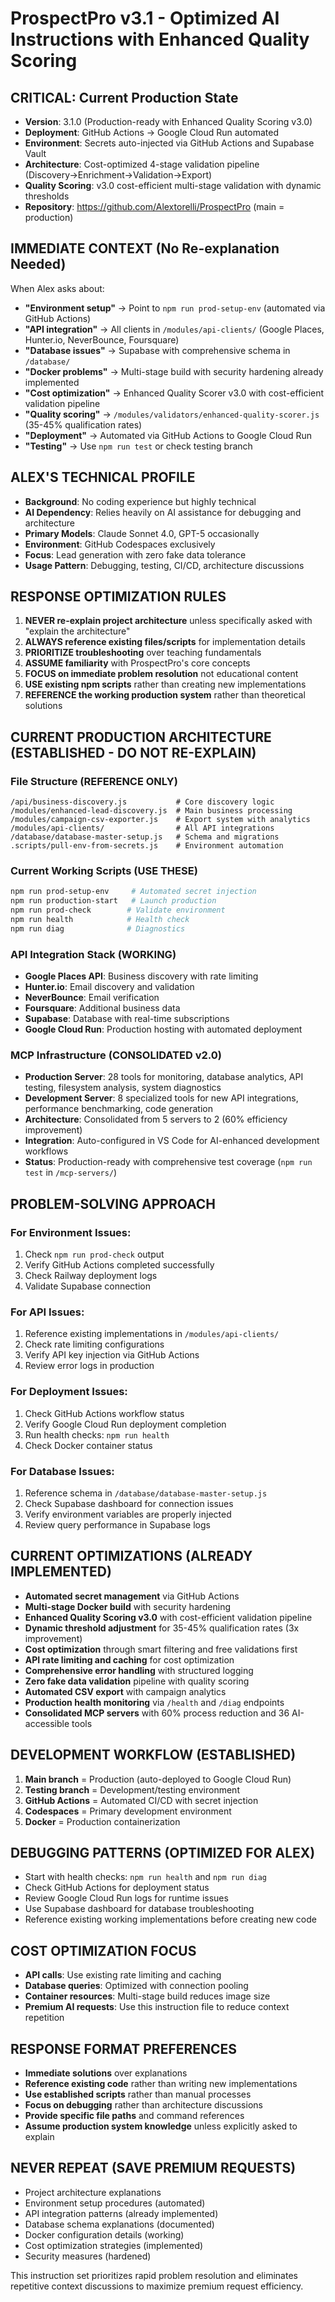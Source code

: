 # ProspectPro v3.1 - Optimized AI Instructions with Enhanced Quality Scoring

## CRITICAL: Current Production State

- **Version**: 3.1.0 (Production-ready with Enhanced Quality Scoring v3.0)
- **Deployment**: GitHub Actions → Google Cloud Run automated
- **Environment**: Secrets auto-injected via GitHub Actions and Supabase Vault
- **Architecture**: Cost-optimized 4-stage validation pipeline (Discovery→Enrichment→Validation→Export)
- **Quality Scoring**: v3.0 cost-efficient multi-stage validation with dynamic thresholds
- **Repository**: https://github.com/Alextorelli/ProspectPro (main = production)

## IMMEDIATE CONTEXT (No Re-explanation Needed)

When Alex asks about:

- **"Environment setup"** → Point to `npm run prod-setup-env` (automated via GitHub Actions)
- **"API integration"** → All clients in `/modules/api-clients/` (Google Places, Hunter.io, NeverBounce, Foursquare)
- **"Database issues"** → Supabase with comprehensive schema in `/database/`
- **"Docker problems"** → Multi-stage build with security hardening already implemented
- **"Cost optimization"** → Enhanced Quality Scorer v3.0 with cost-efficient validation pipeline
- **"Quality scoring"** → `/modules/validators/enhanced-quality-scorer.js` (35-45% qualification rates)
- **"Deployment"** → Automated via GitHub Actions to Google Cloud Run
- **"Testing"** → Use `npm run test` or check testing branch

## ALEX'S TECHNICAL PROFILE

- **Background**: No coding experience but highly technical
- **AI Dependency**: Relies heavily on AI assistance for debugging and architecture
- **Primary Models**: Claude Sonnet 4.0, GPT-5 occasionally
- **Environment**: GitHub Codespaces exclusively
- **Focus**: Lead generation with zero fake data tolerance
- **Usage Pattern**: Debugging, testing, CI/CD, architecture discussions

## RESPONSE OPTIMIZATION RULES

1. **NEVER re-explain project architecture** unless specifically asked with "explain the architecture"
2. **ALWAYS reference existing files/scripts** for implementation details
3. **PRIORITIZE troubleshooting** over teaching fundamentals
4. **ASSUME familiarity** with ProspectPro's core concepts
5. **FOCUS on immediate problem resolution** not educational content
6. **USE existing npm scripts** rather than creating new implementations
7. **REFERENCE the working production system** rather than theoretical solutions

## CURRENT PRODUCTION ARCHITECTURE (ESTABLISHED - DO NOT RE-EXPLAIN)

### File Structure (REFERENCE ONLY)

```
/api/business-discovery.js           # Core discovery logic
/modules/enhanced-lead-discovery.js  # Main business processing
/modules/campaign-csv-exporter.js    # Export system with analytics
/modules/api-clients/                # All API integrations
/database/database-master-setup.js   # Schema and migrations
.scripts/pull-env-from-secrets.js    # Environment automation
```

### Current Working Scripts (USE THESE)

```bash
npm run prod-setup-env     # Automated secret injection
npm run production-start   # Launch production
npm run prod-check        # Validate environment
npm run health            # Health check
npm run diag              # Diagnostics
```

### API Integration Stack (WORKING)

- **Google Places API**: Business discovery with rate limiting
- **Hunter.io**: Email discovery and validation
- **NeverBounce**: Email verification
- **Foursquare**: Additional business data
- **Supabase**: Database with real-time subscriptions
- **Google Cloud Run**: Production hosting with automated deployment

### MCP Infrastructure (CONSOLIDATED v2.0)

- **Production Server**: 28 tools for monitoring, database analytics, API testing, filesystem analysis, system diagnostics
- **Development Server**: 8 specialized tools for new API integrations, performance benchmarking, code generation
- **Architecture**: Consolidated from 5 servers to 2 (60% efficiency improvement)
- **Integration**: Auto-configured in VS Code for AI-enhanced development workflows
- **Status**: Production-ready with comprehensive test coverage (`npm run test` in `/mcp-servers/`)

## PROBLEM-SOLVING APPROACH

### For Environment Issues:

1. Check `npm run prod-check` output
2. Verify GitHub Actions completed successfully
3. Check Railway deployment logs
4. Validate Supabase connection

### For API Issues:

1. Reference existing implementations in `/modules/api-clients/`
2. Check rate limiting configurations
3. Verify API key injection via GitHub Actions
4. Review error logs in production

### For Deployment Issues:

1. Check GitHub Actions workflow status
2. Verify Google Cloud Run deployment completion
3. Run health checks: `npm run health`
4. Check Docker container status

### For Database Issues:

1. Reference schema in `/database/database-master-setup.js`
2. Check Supabase dashboard for connection issues
3. Verify environment variables are properly injected
4. Review query performance in Supabase logs

## CURRENT OPTIMIZATIONS (ALREADY IMPLEMENTED)

- **Automated secret management** via GitHub Actions
- **Multi-stage Docker build** with security hardening
- **Enhanced Quality Scoring v3.0** with cost-efficient validation pipeline
- **Dynamic threshold adjustment** for 35-45% qualification rates (3x improvement)
- **Cost optimization** through smart filtering and free validations first
- **API rate limiting and caching** for cost optimization
- **Comprehensive error handling** with structured logging
- **Zero fake data validation** pipeline with quality scoring
- **Automated CSV export** with campaign analytics
- **Production health monitoring** via `/health` and `/diag` endpoints
- **Consolidated MCP servers** with 60% process reduction and 36 AI-accessible tools

## DEVELOPMENT WORKFLOW (ESTABLISHED)

1. **Main branch** = Production (auto-deployed to Google Cloud Run)
2. **Testing branch** = Development/testing environment
3. **GitHub Actions** = Automated CI/CD with secret injection
4. **Codespaces** = Primary development environment
5. **Docker** = Production containerization

## DEBUGGING PATTERNS (OPTIMIZED FOR ALEX)

- Start with health checks: `npm run health` and `npm run diag`
- Check GitHub Actions for deployment status
- Review Google Cloud Run logs for runtime issues
- Use Supabase dashboard for database troubleshooting
- Reference existing working implementations before creating new code

## COST OPTIMIZATION FOCUS

- **API calls**: Use existing rate limiting and caching
- **Database queries**: Optimized with connection pooling
- **Container resources**: Multi-stage build reduces image size
- **Premium AI requests**: Use this instruction file to reduce context repetition

## RESPONSE FORMAT PREFERENCES

- **Immediate solutions** over explanations
- **Reference existing code** rather than writing new implementations
- **Use established scripts** rather than manual processes
- **Focus on debugging** rather than architecture discussions
- **Provide specific file paths** and command references
- **Assume production system knowledge** unless explicitly asked to explain

## NEVER REPEAT (SAVE PREMIUM REQUESTS)

- Project architecture explanations
- Environment setup procedures (automated)
- API integration patterns (already implemented)
- Database schema explanations (documented)
- Docker configuration details (working)
- Cost optimization strategies (implemented)
- Security measures (hardened)

This instruction set prioritizes rapid problem resolution and eliminates repetitive context discussions to maximize premium request efficiency.

